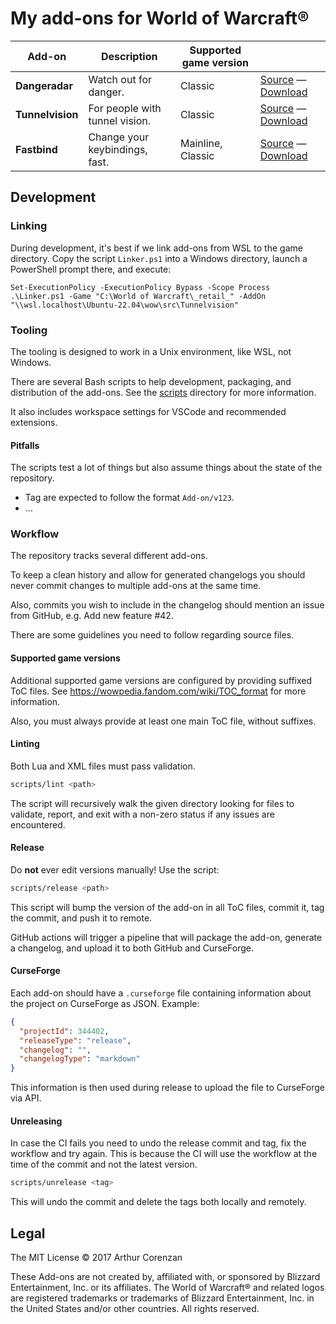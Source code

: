 # My add-ons for World of Warcraft®

| Add-on           | Description                    | Supported game version |                                                                       |
| ---------------- | ------------------------------ | ---------------------- | --------------------------------------------------------------------- |
| **Dangeradar**   | Watch out for danger.          | Classic                | [Source](/addons/Dangeradar) — [Download](/releases?q=Dangeradar)     |
| **Tunnelvision** | For people with tunnel vision. | Classic                | [Source](/addons/Tunnelvision) — [Download](/releases?q=Tunnelvision) |
| **Fastbind**     | Change your keybindings, fast. | Mainline, Classic      | [Source](/addons/Fastbind) — [Download](/releases?q=Fastbind)         |

## Development

### Linking

During development, it's best if we link add-ons from WSL to the game directory. Copy the script `Linker.ps1` into a Windows directory, launch a PowerShell prompt there, and execute:

```psh
Set-ExecutionPolicy -ExecutionPolicy Bypass -Scope Process
.\Linker.ps1 -Game "C:\World of Warcraft\_retail_" -AddOn "\\wsl.localhost\Ubuntu-22.04\wow\src\Tunnelvision"
```

### Tooling

The tooling is designed to work in a Unix environment, like WSL, not Windows.

There are several Bash scripts to help development, packaging, and distribution of the add-ons. See the [scripts](/scripts) directory for more information.

It also includes workspace settings for VSCode and recommended extensions.

#### Pitfalls

The scripts test a lot of things but also assume things about the state of the repository.

- Tag are expected to follow the format `Add-on/v123`.
- ...

### Workflow

The repository tracks several different add-ons.

To keep a clean history and allow for generated changelogs you should never commit changes to multiple add-ons at the same time.

Also, commits you wish to include in the changelog should mention an issue from GitHub, e.g. Add new feature #42.

There are some guidelines you need to follow regarding source files.

#### Supported game versions

Additional supported game versions are configured by providing suffixed ToC files. See <https://wowpedia.fandom.com/wiki/TOC_format> for more information.

Also, you must always provide at least one main ToC file, without suffixes.

#### Linting

Both Lua and XML files must pass validation.

```sh
scripts/lint <path>
```

The script will recursively walk the given directory looking for files to validate, report, and exit with a non-zero status if any issues are encountered.

#### Release

Do **not** ever edit versions manually! Use the script:

```sh
scripts/release <path>
```

This script will bump the version of the add-on in all ToC files, commit it, tag the commit, and push it to remote.

GitHub actions will trigger a pipeline that will package the add-on, generate a changelog, and upload it to both GitHub and CurseForge.

#### CurseForge

Each add-on should have a `.curseforge` file containing information about the project on CurseForge as JSON. Example:

```json
{
  "projectId": 344402,
  "releaseType": "release",
  "changelog": "",
  "changelogType": "markdown"
}
```

This information is then used during release to upload the file to CurseForge via API.

#### Unreleasing

In case the CI fails you need to undo the release commit and tag, fix the workflow and try again. This is because the CI will use the workflow at the time of the commit and not the latest version.

```sh
scripts/unrelease <tag>
```

This will undo the commit and delete the tags both locally and remotely.

## Legal

The MIT License © 2017 Arthur Corenzan

These Add-ons are not created by, affiliated with, or sponsored by Blizzard Entertainment, Inc. or its affiliates. The World of Warcraft® and related logos are registered trademarks or trademarks of Blizzard Entertainment, Inc. in the United States and/or other countries. All rights reserved.
